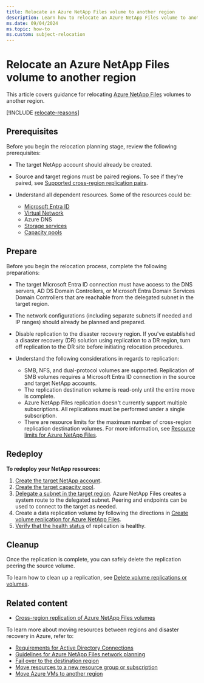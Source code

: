 ```yaml
---
title: Relocate an Azure NetApp Files volume to another region
description: Learn how to relocate an Azure NetApp Files volume to another region
ms.date: 09/04/2024
ms.topic: how-to
ms.custom: subject-relocation
---
```


# Relocate an Azure NetApp Files volume to another region

This article covers guidance for relocating [Azure NetApp Files](../../../azure-netapp-files/azure-netapp-files-introduction.md) volumes to another region.

[!INCLUDE [relocate-reasons](./includes/service-relocation-reason-include.md)]

## Prerequisites

Before you begin the relocation planning stage, review the following prerequisites:

- The target NetApp account should already be created.
- Source and target regions must be paired regions. To see if they're paired, see [Supported cross-region replication pairs](../../../azure-netapp-files/cross-region-replication-introduction.md?#supported-region-pairs).
- Understand all dependent resources. Some of the resources could be:

  - [Microsoft Entra ID](../../../azure-netapp-files/understand-guidelines-active-directory-domain-service-site.md)
  - [Virtual Network](./relocation-virtual-network.md)
  - Azure DNS
  - [Storage services](./relocation-storage-account.md)
  - [Capacity pools](../../../azure-netapp-files/azure-netapp-files-set-up-capacity-pool.md)
  
## Prepare

Before you begin the relocation process, complete the following preparations:

- The target Microsoft Entra ID connection must have access to the DNS servers, AD DS Domain Controllers, or Microsoft Entra Domain Services Domain Controllers that are reachable from the delegated subnet in the target region.

- The network configurations (including separate subnets if needed and IP ranges) should already be planned and prepared.

- Disable replication to the disaster recovery region. If you've established a disaster recovery (DR) solution using replication to a DR region, turn off replication to the DR site before initiating relocation procedures.

- Understand the following considerations in regards to replication:

    - SMB, NFS, and dual-protocol volumes are supported. Replication of SMB volumes requires a Microsoft Entra ID connection in the source and target NetApp accounts.
    - The replication destination volume is read-only until the entire move is complete.
    - Azure NetApp Files replication doesn't currently support multiple subscriptions. All replications must be performed under a single subscription.
    - There are resource limits for the maximum number of cross-region replication destination volumes. For more information, see [Resource limits for Azure NetApp Files](../../../azure-netapp-files/azure-netapp-files-resource-limits.md).

## Redeploy

**To redeploy your NetApp resources:**

1. [Create the target NetApp account](../../../azure-netapp-files/azure-netapp-files-create-netapp-account.md).
1. [Create the target capacity pool](../../../azure-netapp-files/azure-netapp-files-set-up-capacity-pool.md).
1. [Delegate a subnet in the target region](../../../azure-netapp-files/azure-netapp-files-delegate-subnet.md). Azure NetApp Files creates a system route to the delegated subnet. Peering and endpoints can be used to connect to the target as needed.
1. Create a data replication volume by following the directions in [Create volume replication for Azure NetApp Files](../../../azure-netapp-files/cross-region-replication-create-peering.md).
1. [Verify that the health status](../../../azure-netapp-files/cross-region-replication-display-health-status.md) of replication is healthy.

## Cleanup

Once the replication is complete, you can safely delete the replication peering the source volume.

To learn how to clean up a replication, see [Delete volume replications or volumes](/azure/azure-netapp-files/cross-region-replication-delete).

## Related content

- [Cross-region replication of Azure NetApp Files volumes](../../../azure-netapp-files/cross-region-replication-introduction.md)

To learn more about moving resources between regions and disaster recovery in Azure, refer to:

- [Requirements for Active Directory Connections](/azure/azure-netapp-files/create-active-directory-connections#requirements-for-active-directory-connections)
- [Guidelines for Azure NetApp Files network planning](/azure/azure-netapp-files/azure-netapp-files-network-topologies)
- [Fail over to the destination region](/azure/azure-netapp-files/cross-region-replication-manage-disaster-recovery#fail-over-to-destination-volume)
- [Move resources to a new resource group or subscription](../move-resource-group-and-subscription.md)
- [Move Azure VMs to another region](../../../site-recovery/azure-to-azure-tutorial-migrate.md)
